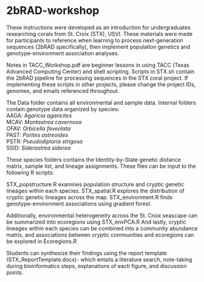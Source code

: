 # 2bRAD-workshop
These instructions were developed as an introduction for undergraduates researching corals from St. Croix (STX), USVI. These materials were made for participants to reference when learning to process next-generation sequences (2bRAD specifically), then implement population genetics and genotype-environment association analyses.

Notes in TACC_Workshop.pdf are beginner lessons in using TACC (Texas Advanced Computing Center) and shell scripting. Scripts in STX.sh contain the 2bRAD pipeline for processing sequences in the STX coral project. If implementing these scripts in other projects, please change the project IDs, genomes, and emails referenced throughout.

The Data folder contains all environmental and sample data. Internal folders contain genotype data organized by species:\
AAGA: *Agaricia agaricites*\
MCAV: *Montastrea cavernosa*\
OFAV: *Orbicella faveolata*\
PAST: *Porites astreoides*\
PSTR: *Pseudodiploria strigosa*\
SSID: *Siderastrea siderea*

These species folders contains the Identity-by-State genetic distance matrix, sample list, and lineage assignments. These files can be input to the following R scripts:

STX_popstructure.R examines population structure and cryptic genetic lineages within each species.
STX_spatial.R explores the distribution of cryptic genetic lineages across the map.
STX_environment.R finds genotype-environment associations using gradient forest.

Additionally, environmental heterogeneity across the St. Croix seascape can be summarized into ecoregions using STX_envPCA.R
And lastly, cryptic lineages within each species can be combined into a community abundance matrix, and associations between cryptic communities and ecoregions can be explored in Ecoregions.R

Students can synthesize their findings using the report template (STX_ReportTemplate.docx)- which entails a literature search, note-taking during bioinformatics steps, explanations of each figure, and discussion points.

